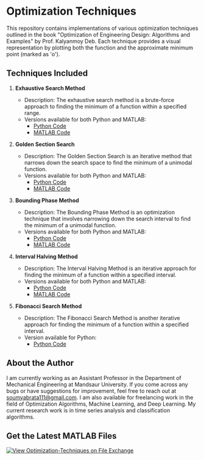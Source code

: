 # Optimization Techniques

This repository contains implementations of various optimization techniques outlined in the book "Optimization of Engineering Design: Algorithms and Examples" by Prof. Kalyanmoy Deb. Each technique provides a visual representation by plotting both the function and the approximate minimum point (marked as 'o').

## Techniques Included

1. **Exhaustive Search Method**
   - Description: The exhaustive search method is a brute-force approach to finding the minimum of a function within a specified range.
   - Versions available for both Python and MATLAB:
      - [Python Code](https://github.com/Soumyabrata111/Optimization-Techniques/blob/master/ExhaustiveSearchMethod.py)
      - [MATLAB Code](https://github.com/Soumyabrata111/Optimization-Techniques/blob/master/ExhaustiveSearchMethod.m)

2. **Golden Section Search**
   - Description: The Golden Section Search is an iterative method that narrows down the search space to find the minimum of a unimodal function.
   - Versions available for both Python and MATLAB:
      - [Python Code](https://github.com/Soumyabrata111/Optimization-Techniques/blob/master/GoldenSectionSearchMethod.py)
      - [MATLAB Code](https://github.com/Soumyabrata111/Optimization-Techniques/blob/master/GoldenSectionSearchMethod.m)

3. **Bounding Phase Method**
   - Description: The Bounding Phase Method is an optimization technique that involves narrowing down the search interval to find the minimum of a unimodal function.
   - Versions available for both Python and MATLAB:
      - [Python Code](https://github.com/Soumyabrata111/Optimization-Techniques/blob/master/BoundingPhaseMethod.py)
      - [MATLAB Code](https://github.com/Soumyabrata111/Optimization-Techniques/blob/master/BoundingPhaseMethod.m)

4. **Interval Halving Method**
   - Description: The Interval Halving Method is an iterative approach for finding the minimum of a function within a specified interval.
   - Versions available for both Python and MATLAB:
      - [Python Code](https://github.com/Soumyabrata111/Optimization-Techniques/blob/master/IntervalHalvingMethod.py)
      - [MATLAB Code](https://github.com/Soumyabrata111/Optimization-Techniques/blob/master/IntervalHalvingMethod.m)
5. **Fibonacci Search Method**
   - Description: The Fibonacci Search Method is another iterative approach for finding the minimum of a function within a specified interval.
   - Version available for Python:
      - [Python Code](https://github.com/Soumyabrata111/Optimization-Techniques/blob/master/FibonacciSearchMethod.py)
     
## About the Author

I am currently working as an Assistant Professor in the Department of Mechanical Engineering at Mandsaur University. If you come across any bugs or have suggestions for improvement, feel free to reach out at soumyabrata111@gmail.com. I am also available for freelancing work in the field of Optimization Algorithms, Machine Learning, and Deep Learning. My current research work is in time series analysis and classification algorithms.

## Get the Latest MATLAB Files

[![View Optimization-Techniques on File Exchange](https://www.mathworks.com/matlabcentral/images/matlab-file-exchange.svg)](https://in.mathworks.com/matlabcentral/fileexchange/69108-optimization-techniques)
